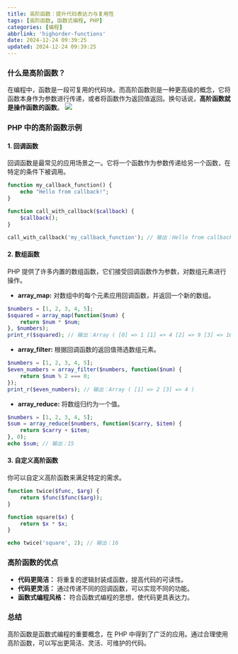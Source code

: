 ```yaml
---
title: 高阶函数：提升代码表达力与复用性
tags: [高阶函数, 函数式编程, PHP]
categories: [编程]
abbrlink: 'highorder-functions'
date: 2024-12-24 09:39:25
updated: 2024-12-24 09:39:25
---
```


### 什么是高阶函数？
在编程中，函数是一段可复用的代码块。而高阶函数则是一种更高级的概念，它将函数本身作为参数进行传递，或者将函数作为返回值返回。换句话说，**高阶函数就是操作函数的函数**。
![](/images/highorder-functions_1.jpg)

### PHP 中的高阶函数示例

#### 1. **回调函数**

回调函数是最常见的应用场景之一。它将一个函数作为参数传递给另一个函数，在特定的条件下被调用。

```php
function my_callback_function() {
    echo "Hello from callback!";
}

function call_with_callback($callback) {
    $callback();
}

call_with_callback('my_callback_function'); // 输出：Hello from callback!
```

#### 2. **数组函数**
PHP 提供了许多内置的数组函数，它们接受回调函数作为参数，对数组元素进行操作。

* **array_map:** 对数组中的每个元素应用回调函数，并返回一个新的数组。
```php
$numbers = [1, 2, 3, 4, 5];
$squared = array_map(function($num) {
    return $num * $num;
}, $numbers);
print_r($squared); // 输出：Array ( [0] => 1 [1] => 4 [2] => 9 [3] => 16 [4] => 25 )
```

* **array_filter:** 根据回调函数的返回值筛选数组元素。
```php
$numbers = [1, 2, 3, 4, 5];
$even_numbers = array_filter($numbers, function($num) {
    return $num % 2 === 0;
});
print_r($even_numbers); // 输出：Array ( [1] => 2 [3] => 4 )
```

* **array_reduce:** 将数组归约为一个值。
```php
$numbers = [1, 2, 3, 4, 5];
$sum = array_reduce($numbers, function($carry, $item) {
    return $carry + $item;
}, 0);
echo $sum; // 输出：15
```

#### 3. **自定义高阶函数**

你可以自定义高阶函数来满足特定的需求。
```php
function twice($func, $arg) {
    return $func($func($arg));
}

function square($x) {
    return $x * $x;
}

echo twice('square', 2); // 输出：16
```

### 高阶函数的优点

* **代码更简洁：** 将重复的逻辑封装成函数，提高代码的可读性。
* **代码更灵活：** 通过传递不同的回调函数，可以实现不同的功能。
* **函数式编程风格：** 符合函数式编程的思想，使代码更具表达力。

### 总结

高阶函数是函数式编程的重要概念，在 PHP 中得到了广泛的应用。通过合理使用高阶函数，可以写出更简洁、灵活、可维护的代码。